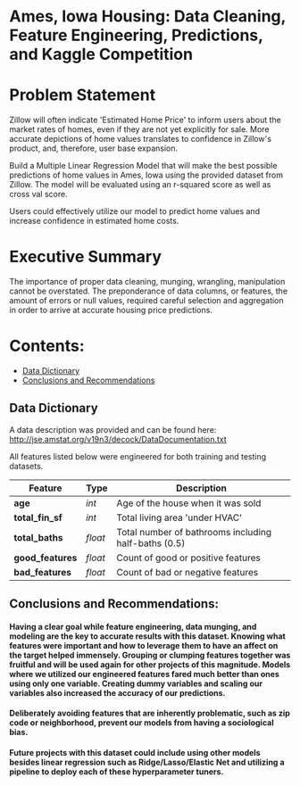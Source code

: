 # Ames, Iowa Housing: Data Cleaning, Feature Engineering, Predictions, and Kaggle Competition

# Problem Statement

Zillow will often indicate 'Estimated Home Price' to inform users about the market rates of homes, even if they are not yet explicitly for sale. More accurate depictions of home values translates to confidence in Zillow's product, and, therefore, user base expansion.

Build a Multiple Linear Regression Model that will make the best possible predictions of home values in Ames, Iowa using the provided dataset from Zillow. The model will be evaluated using an r-squared score as well as cross val score. 

Users could effectively utilize our model to predict home values and increase confidence in estimated home costs.

# Executive Summary

The importance of proper data cleaning, munging, wrangling, manipulation cannot be overstated. The preponderance of data columns, or features, the amount of errors or null values, required careful selection and aggregation in order to arrive at accurate housing price predictions. 

# Contents:

- [Data Dictionary](#Data-Dictionary)
- [Conclusions and Recommendations](#Conclusions-and-Recommendations)

## Data Dictionary

A data description was provided and can be found here: http://jse.amstat.org/v19n3/decock/DataDocumentation.txt

All features listed below were engineered for both training and testing datasets.

|Feature|Type|Description|
|---|---|---|
|**age**|*int*| Age of the house when it was sold 
|**total_fin_sf**|*int*| Total living area 'under HVAC' 
|**total_baths**|*float*| Total number of bathrooms including half-baths (0.5)
|**good_features**|*float*| Count of good or positive features 
|**bad_features**|*float*| Count of bad or negative features

## Conclusions and Recommendations:

#### Having a clear goal while feature engineering, data munging, and modeling are the key to accurate results with this dataset. Knowing what features were important and how to leverage them to have an affect on the target helped immensely. Grouping or clumping features together was fruitful and will be used again for other projects of this magnitude. Models where we utilized our engineered features fared much better than ones using only one variable. Creating dummy variables and scaling our variables also increased the accuracy of our predictions. 
#### Deliberately avoiding features that are inherently problematic, such as zip code or neighborhood, prevent our models from having a sociological bias. 
#### Future projects with this dataset could include using other models besides linear regression such as Ridge/Lasso/Elastic Net and utilizing a pipeline to deploy each of these hyperparameter tuners. 